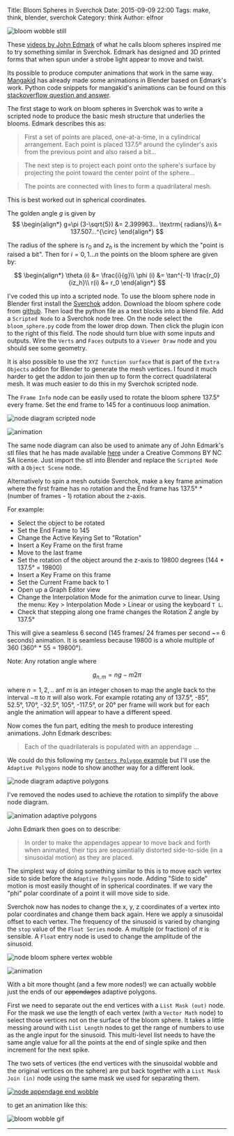 Title: Bloom Spheres in Sverchok
Date: 2015-09-09 22:00
Tags: make, think, blender, sverchok
Category: think
Author: elfnor

![bloom wobble still](/images/bloom_wobble.png)

These [videos by John Edmark](http://www.instructables.com/id/Blooming-Zoetrope-Sculptures/) of what he calls bloom spheres inspired me to try something similar in Sverchok. Edmark has designed and 3D printed forms that when spun under a strobe light appear to move and twist.

Its possible to produce computer animations that work in the same way. [Mangakid](https://www.youtube.com/channel/UClifVGXznefMacC29olhX7g) has already made some animations in Blender based on Edmark's work. Python code snippets for mangakid's animations can be found on this [stackoverflow question and answer](http://blender.stackexchange.com/questions/1371/organic-yet-accurate-modeling-with-the-golden-spiral/26800#26800).

The first stage to work on bloom spheres in Sverchok was to write a scripted node to produce the basic mesh structure that underlies the blooms. Edmark describes this as:

>First a set of points are placed, one-at-a-time, in a cylindrical arrangement. Each point is placed 137.5º  around the cylinder's axis from the previous point and also raised a bit...

>The next step is to project each point onto the sphere's surface by projecting the point toward the center point of the sphere...

>The points are connected with lines to form a quadrilateral mesh.

This is best worked out in spherical coordinates.

The golden angle $g$ is given by
$$
\begin{align*}
g=\pi (3-\sqrt{5}) &= 2.399963... \textrm{ radians}\\ 
 &= 137.507...^{\circ}
\end{align*}
$$

The radius of the sphere is $r_0$ and $z_h$ is the increment by which the "point is raised a bit". Then for $i = 0, 1 ... n$ the points on the bloom sphere are given by:

$$
\begin{align*}
\theta (i) &= \frac{i}{g}\\
\phi (i) &= \tan^{-1} \frac{r_0}{iz_h}\\
r(i) &= r_0
\end{align*}
$$

I've coded this up into a scripted node. To use the bloom sphere node in Blender first install the [Sverchok](http://nikitron.cc.ua/sverchok_en.html) addon. Download the bloom sphere code from [github](https://github.com/elfnor/bloom_sphere). Then load the python file as a text blocks into a blend file. Add a `Scripted Node` to a Sverchok node tree. On the node select the `bloom_sphere.py` code from the lower drop down. Then click the plugin icon to the right of this field. The node should turn blue with some inputs and outputs. Wire the `Verts` and `Faces` outputs to a `Viewer Draw` node and you should see some geometry.

It is also possible to use the `XYZ function surface` that is part of the `Extra Objects` addon for Blender to generate the mesh vertices. I found it much harder to get the addon to join then up to form the correct quadrilateral mesh. It was much easier to do this in my Sverchok scripted node.

The `Frame Info` node can be easily used to rotate the bloom sphere 137.5&deg; every frame. Set the end frame to 145 for a continuous loop animation.

![node diagram scripted node](/images/bloom_sphere_nodes.png)

![animation](/images/bloom_sphere.gif)

The same node diagram can also be used to animate any of John Edmark's stl files that he has made available [here](https://www.dropbox.com/sh/nsinei7jlu0z3wk/AADsN9wI7IOIF6VOnREx-Tt6a?dl=0) under a Creative Commons BY NC SA license. Just import the stl into Blender and replace the `Scripted Node` with a `Object Scene` node.

Alternatively to spin a mesh outside Sverchok, make a key frame animation where the first frame has no rotation and the End frame has 137.5&deg; * (number of frames - 1) rotation about the z-axis. 

For example: 

*  Select the object to be rotated
*  Set the End Frame to 145
*  Change the Active Keying Set to "Rotation"
*  Insert a Key Frame on the first frame
*  Move to the last frame
*  Set the rotation of the object around the z-axis to 19800 degrees (144 * 137.5&deg; = 19800)
*  Insert a Key Frame on this frame
*  Set the Current Frame back to 1
*  Open up a Graph Editor view
*  Change the Interpolation Mode for the animation curve to linear. Using the menu: Key > Interpolation Mode > Linear or using the keyboard `T L`.
*  Check that stepping along one frame changes the Rotation Z angle by 137.5&deg;

This will give a seamless 6 second (145 frames/ 24 frames per second ~= 6 seconds) animation. It is seamless because 19800 is a whole multiple of 360 (360&deg; * 55 = 19800&deg;).

Note: Any rotation angle where

$$
g_{n,m} = ng - m2\pi
$$

where $n= 1,2,..$ anf $m$ is an integer chosen to map the angle back to the interval $-\pi$ to $\pi$ will also work.  For example rotating any of 137.5&deg;, -85&deg;, 52.5&deg;, 170&deg;, -32.5&deg;, 105&deg;, -117.5&deg;, or 20&deg; per frame will work but for each angle the animation will appear to have a different speed. 

Now comes the fun part, editing the mesh to produce interesting animations. John Edmark describes:

>Each of the quadrilaterals is populated with an appendage ...

We could do this following  my [`Centers Polygon` example]({filename}/simple_sverchok_01.md) but I'll use the `Adaptive Polygons` node to show another way for a different look.

![node diagram adaptive polygons](/images/bloom_sphere_adaptive_polygon_nodes.png)

I've removed the nodes used to achieve the rotation to simplify the above node diagram.

![animation adaptive polygons](/images/bloom_sphere_ap.gif)

John Edmark then goes on to describe:

>In order to make the appendages appear to move back and forth when animated, their tips are sequentially distorted side-to-side (in a sinusoidal motion) as they are placed.

The simplest way of doing something similar to this is to move each vertex side to side before the `Adaptive Polygons` node. Adding "Side to side" motion is most easily thought of in spherical coordinates. If we vary the "phi" polar coordinate of a point it will move side to side.

Sverchok now has nodes to change the x, y, z coordinates of a vertex into polar coordinates and change them back again.  Here we apply a sinusoidal offset to each vertex. The frequency of the sinusoid is varied by changing the `stop` value of the `Float Series` node. A multiple (or fraction) of $\pi$ is sensible. A `Float` entry node is used to change the amplitude of the sinusoid. 

![node bloom sphere vertex wobble](/images/wobble_vertex_node_tree.png)

![animation](/images/wobble_vertex.gif)

With a bit more thought (and a few more nodes!) we can actually wobble just the ends of our <s>appendages</s>  adaptive polygons. 

First we need to separate out the end vertices with a `List Mask (out)` node. For the mask we use the length of each vertex (with a `Vector Math` node) to select those vertices not on the surface of the bloom sphere. It takes a little messing around with `List Length` nodes to get the range of numbers to use as the angle input for the sinusoid. This multi-level list needs to have the same angle value for all the points at the end of single spike and then increment for the next spike.

The two sets of vertices (the end vertices with the sinusoidal wobble and the original vertices on the sphere) are put back together with a `List Mask Join (in)` node using the same mask we used for separating them. 

[![node appendage end wobble](/images/sc_bloom_sphere_node_11_nodetree_for_post.blend_small.png "Click for larger version")](/images/sc_bloom_sphere_node_11_nodetree_for_post.blend_large_02.png)

to get an animation like this:

![bloom wobble gif](/images/wobble_color.gif)

--------------------------------------------------


 





